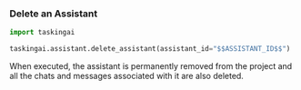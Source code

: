 ### Delete an Assistant

```python
import taskingai

taskingai.assistant.delete_assistant(assistant_id="$$ASSISTANT_ID$$")
```

When executed, the assistant is permanently removed from the project and all the chats and messages associated with it are also deleted.
